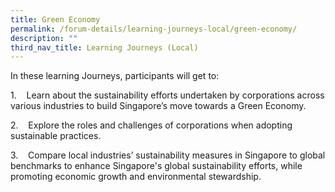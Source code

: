 ```yaml
---
title: Green Economy
permalink: /forum-details/learning-journeys-local/green-economy/
description: ""
third_nav_title: Learning Journeys (Local)
---
```

In these learning Journeys, participants will get to:

1.    Learn about the sustainability efforts undertaken by corporations across various industries to build Singapore’s move towards a Green Economy.

2.    Explore the roles and challenges of corporations when adopting sustainable practices. 

3.    Compare local industries’ sustainability measures in Singapore to global benchmarks to enhance Singapore's global sustainability efforts, while promoting economic growth and environmental stewardship.